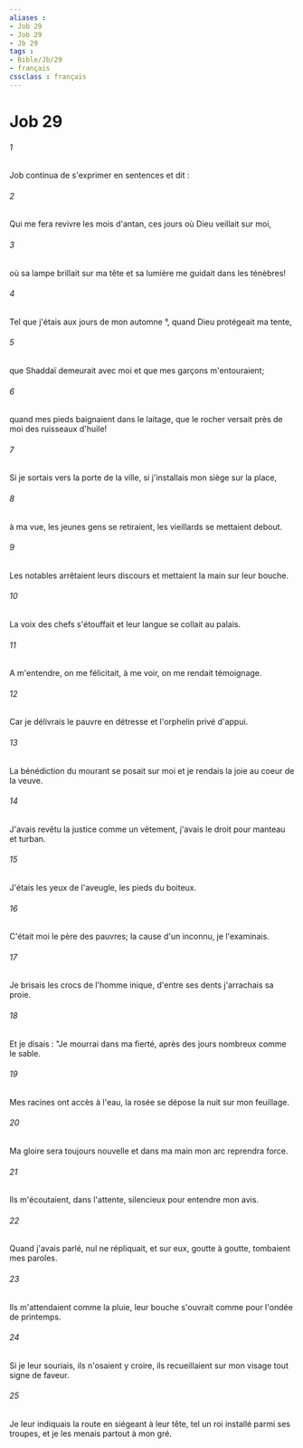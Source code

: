 ```yaml
---
aliases : 
- Job 29
- Job 29
- Jb 29
tags : 
- Bible/Jb/29
- français
cssclass : français
---
```


# Job 29

###### 1
Job continua de s'exprimer en sentences et dit : 
###### 2
Qui me fera revivre les mois d'antan, ces jours où Dieu veillait sur moi, 
###### 3
où sa lampe brillait sur ma tête et sa lumière me guidait dans les ténèbres! 
###### 4
Tel que j'étais aux jours de mon automne °, quand Dieu protégeait ma tente, 
###### 5
que Shaddaï demeurait avec moi et que mes garçons m'entouraient; 
###### 6
quand mes pieds baignaient dans le laitage, que le rocher versait près de moi des ruisseaux d'huile! 
###### 7
Si je sortais vers la porte de la ville, si j'installais mon siège sur la place, 
###### 8
à ma vue, les jeunes gens se retiraient, les vieillards se mettaient debout. 
###### 9
Les notables arrêtaient leurs discours et mettaient la main sur leur bouche. 
###### 10
La voix des chefs s'étouffait et leur langue se collait au palais. 
###### 11
A m'entendre, on me félicitait, à me voir, on me rendait témoignage.
###### 12
Car je délivrais le pauvre en détresse et l'orphelin privé d'appui.
###### 13
La bénédiction du mourant se posait sur moi et je rendais la joie au coeur de la veuve.
###### 14
J'avais revêtu la justice comme un vêtement, j'avais le droit pour manteau et turban.
###### 15
J'étais les yeux de l'aveugle, les pieds du boiteux.
###### 16
C'était moi le père des pauvres; la cause d'un inconnu, je l'examinais.
###### 17
Je brisais les crocs de l'homme inique, d'entre ses dents j'arrachais sa proie.
###### 18
Et je disais : "Je mourrai dans ma fierté, après des jours nombreux comme le sable.
###### 19
Mes racines ont accès à l'eau, la rosée se dépose la nuit sur mon feuillage.
###### 20
Ma gloire sera toujours nouvelle et dans ma main mon arc reprendra force.
###### 21
Ils m'écoutaient, dans l'attente, silencieux pour entendre mon avis. 
###### 22
Quand j'avais parlé, nul ne répliquait, et sur eux, goutte à goutte, tombaient mes paroles. 
###### 23
Ils m'attendaient comme la pluie, leur bouche s'ouvrait comme pour l'ondée de printemps. 
###### 24
Si je leur souriais, ils n'osaient y croire, ils recueillaient sur mon visage tout signe de faveur. 
###### 25
Je leur indiquais la route en siégeant à leur tête, tel un roi installé parmi ses troupes, et je les menais partout à mon gré. 
